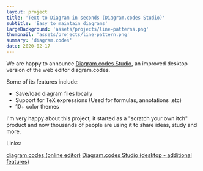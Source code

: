 ```yaml
---
layout: project
title: 'Text to Diagram in seconds (Diagram.codes Studio)'
subtitle: 'Easy to maintain diagrams'
largeBackground: 'assets/projects/line-patterns.png'
thumbnail: 'assets/projects/line-pattern.png'
summary: 'diagram.codes'
date: 2020-02-17
---
```


We are happy to announce [Diagram.codes Studio](https://studio.diagram.codes),
an improved desktop version of the web editor diagram.codes.

Some of its features include:

* Save/load diagram files locally
* Support for TeX expressions (Used for formulas, annotations ,etc)
* 10+ color themes

I'm very happy about this project, it started as a "scratch your own itch" product and now thousands of people are using it to share ideas, study and more.


Links:

[diagram.codes (online editor)](https://studio.diagram.codes)
[Diagram.codes Studio (desktop - additional features)](https://studio.diagram.codes)

